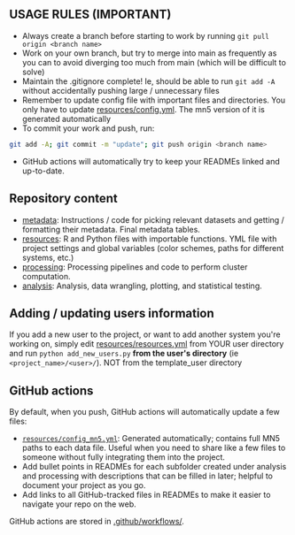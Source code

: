 ## USAGE RULES (IMPORTANT)

* Always create a branch before starting to work by running `git pull origin <branch name>` 
* Work on your own branch, but try to merge into main as frequently as you can to avoid diverging too much from main (which will be difficult to solve)
* Maintain the .gitignore complete! Ie, should be able to run `git add -A` without accidentally pushing large / unnecessary files
* Remember to update config file with important files and directories. You only have to update [resources/config.yml](resources/config.yml). The mn5 version of it is generated automatically
* To commit your work and push, run:
```bash
git add -A; git commit -m "update"; git push origin <branch name>
```
* GitHub actions will automatically try to keep your READMEs linked and up-to-date.

## Repository content
* [metadata](metadata): Instructions / code for picking relevant datasets and getting / formatting their metadata. Final metadata tables.
* [resources](resources): R and Python files with importable functions. YML file with project settings and global variables (color schemes, paths for different systems, etc.)
* [processing](processing): Processing pipelines and code to perform cluster computation.
* [analysis](analysis): Analysis, data wrangling, plotting, and statistical testing.

## Adding / updating users information

If you add a new user to the project, or want to add another system you're working on,
simply edit [resources/resources.yml](resources/resources.yml) from YOUR user directory and run `python add_new_users.py` **from the user's directory** (ie `<project_name>/<user>/`). NOT from the template_user directory

<!-- ## Other files details
* [`requirements.txt`](requirements.txt): Python libraries needed to run the code in this repo. -->

## GitHub actions

By default, when you push, GitHub actions will automatically update a few files:

* [`resources/config_mn5.yml`](resources/config_mn5.yml): Generated automatically; contains full MN5 paths to each data file. Useful when you need to share like a few files to someone without fully integrating them into the project.
* Add bullet points in READMEs for each subfolder created under analysis and processing with descriptions that can be filled in later; helpful to document your project as you go.
* Add links to all GitHub-tracked files in READMEs to make it easier to navigate your repo on the web.

GitHub actions are stored in [.github/workflows/](.github/workflows).

<!--
```bash
conda activate pt_snakemake
snakemake \
  -s Snakefile \
  -j 100 \
  --latency-wait 120 \
  --use-conda \
  --cluster \
    "sbatch \
    --nodes {resources.nodes} \
    -q gp_bscls \
    -A bsc83 \
    -c {resources.threads}  \
    --mail-user=freese@bsc.es \
    --mail-type=START,END,FAIL \
    --time=12:00:00" \
    -n

    snakemake --forceall --dag | dot -Tpdf > dag.pdf


snakemake \
  -s Snakefile \
  -j 100 \
  --latency-wait 120 \
  --use-conda \
  -n

```


# ```bash
# xargs -n 1 curl -O -L -u YJW4VXGF:zg2yps6nectvogfc < files.txt
# ``` -->
